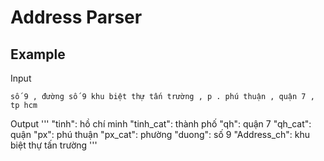# Address Parser

## Example
Input
```
số 9 , đường số 9 khu biệt thự tấn trường , p . phú thuận , quận 7 , tp hcm
```
Output
'''
"tinh": hồ chí minh
"tinh_cat": thành phố
"qh": quận 7
"qh_cat": quận
"px": phú thuận
"px_cat": phường
"duong": số 9
"Address_ch": khu biệt thự tấn trường
'''
